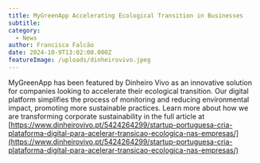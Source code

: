 ```yaml
---
title: MyGreenApp Accelerating Ecological Transition in Businesses
subtitle: 
category:
  - News
author: Francisca Falcão
date: 2024-10-9T13:02:00.000Z
featureImage: /uploads/dinheirovivo.jpeg
---
```

MyGreenApp has been featured by Dinheiro Vivo as an innovative solution for companies looking to accelerate their ecological transition. Our digital platform simplifies the process of monitoring and reducing environmental impact, promoting more sustainable practices. Learn more about how we are transforming corporate sustainability in the full article at [https://www.dinheirovivo.pt/5424264299/startup-portuguesa-cria-plataforma-digital-para-acelerar-transicao-ecologica-nas-empresas/](https://www.dinheirovivo.pt/5424264299/startup-portuguesa-cria-plataforma-digital-para-acelerar-transicao-ecologica-nas-empresas/)
